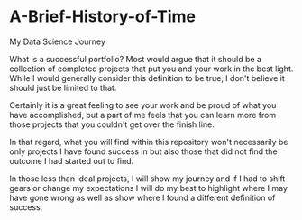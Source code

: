 # A-Brief-History-of-Time
My Data Science Journey

What is a successful portfolio? Most would argue that it should be a collection of completed projects that put you and your work in the best light. While I would generally consider this definition to be true, I don't believe it should just be limited to that. 

Certainly it is a great feeling to see your work and be proud of what you have accomplished, but a part of me feels that you can learn more from those projects that you couldn't get over the finish line. 

In that regard, what you will find within this repository won't necessarily be only projects I have found success in but also those that did not find the outcome I had started out to find. 

In those less than ideal projects, I will show my journey and if I had to shift gears or change my expectations I will do my best to highlight where I may have gone wrong as well as show where I found a different definition of success. 
